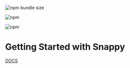 ![npm bundle size](https://img.shields.io/bundlephobia/min/react?style=flat)

![npm](https://img.shields.io/npm/dm/react?style=flat)

![npm](https://img.shields.io/npm/v/react?style=flat)


# Getting Started with Snappy

[DOCS](https://dmxride.github.io/snappy/)
